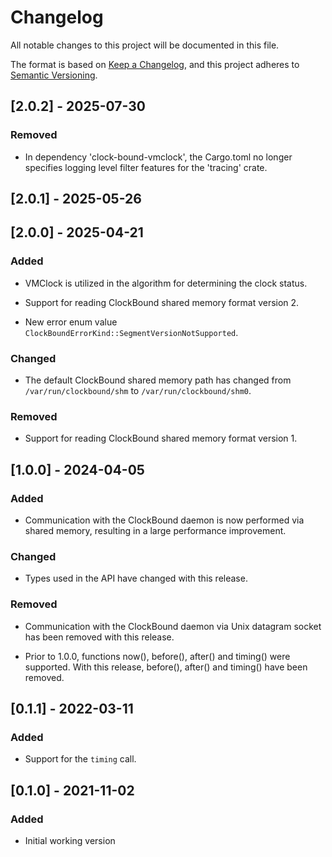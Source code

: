 # Changelog

All notable changes to this project will be documented in this file.

The format is based on [Keep a Changelog](https://keepachangelog.com/en/1.0.0/),
and this project adheres to [Semantic Versioning](https://semver.org/spec/v2.0.0.html).

## [2.0.2] - 2025-07-30

### Removed

- In dependency 'clock-bound-vmclock', the Cargo.toml no longer specifies
  logging level filter features for the 'tracing' crate.

## [2.0.1] - 2025-05-26

## [2.0.0] - 2025-04-21

### Added

- VMClock is utilized in the algorithm for determining the clock status.

- Support for reading ClockBound shared memory format version 2.

- New error enum value `ClockBoundErrorKind::SegmentVersionNotSupported`.

### Changed

- The default ClockBound shared memory path has changed from
  `/var/run/clockbound/shm` to `/var/run/clockbound/shm0`.

### Removed

- Support for reading ClockBound shared memory format version 1.

## [1.0.0] - 2024-04-05

### Added

- Communication with the ClockBound daemon is now performed via shared memory,
  resulting in a large performance improvement.

### Changed

- Types used in the API have changed with this release.

### Removed

- Communication with the ClockBound daemon via Unix datagram socket has been
  removed with this release.

- Prior to 1.0.0, functions now(), before(), after() and timing() were
  supported.  With this release, before(), after() and timing() have been
  removed.

## [0.1.1] - 2022-03-11

### Added

- Support for the `timing` call.

## [0.1.0] - 2021-11-02

### Added

- Initial working version

